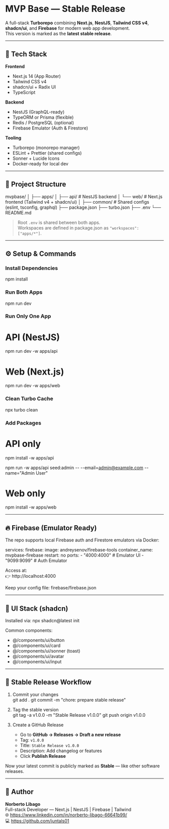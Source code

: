 # MVP Base — Stable Release

A full-stack **Turborepo** combining **Next.js**, **NestJS**, **Tailwind CSS v4**, **shadcn/ui**, and **Firebase** for modern web app development.  
This version is marked as the **latest stable release**.

---

## 🚀 Tech Stack

**Frontend**

- Next.js 14 (App Router)
- Tailwind CSS v4
- shadcn/ui + Radix UI
- TypeScript

**Backend**

- NestJS (GraphQL-ready)
- TypeORM or Prisma (flexible)
- Redis / PostgreSQL (optional)
- Firebase Emulator (Auth & Firestore)

**Tooling**

- Turborepo (monorepo manager)
- ESLint + Prettier (shared configs)
- Sonner + Lucide Icons
- Docker-ready for local dev

---

## 📁 Project Structure

mvpbase/
│
├── apps/
│ ├── api/ # NestJS backend
│ └── web/ # Next.js frontend (Tailwind v4 + shadcn/ui)
│
├── common/ # Shared configs (eslint, tsconfig, graphql)
├── package.json
├── turbo.json
├── .env
└── README.md

> Root `.env` is shared between both apps.  
> Workspaces are defined in package.json as `"workspaces": ["apps/*"]`.

---

## ⚙️ Setup & Commands

### Install Dependencies

npm install

### Run Both Apps

npm run dev

### Run Only One App

# API (NestJS)

npm run dev -w apps/api

# Web (Next.js)

npm run dev -w apps/web

### Clean Turbo Cache

npx turbo clean

### Add Packages

# API only

npm install -w apps/api <package-name>

npm run -w apps/api seed:admin -- --email=admin@example.com --name="Admin User"

# Web only

npm install -w apps/web <package-name>

---

## 🔥 Firebase (Emulator Ready)

The repo supports local Firebase auth and Firestore emulators via Docker:

services:
firebase:
image: andreysenov/firebase-tools
container_name: mvpbase-firebase
restart: no
ports: - "4000:4000" # Emulator UI - "9099:9099" # Auth Emulator

Access at:  
👉 http://localhost:4000

Keep your config file:
firebase/firebase.json

---

## 🌈 UI Stack (shadcn)

Installed via:
npx shadcn@latest init

Common components:

- @/components/ui/button
- @/components/ui/card
- @/components/ui/sonner (toast)
- @/components/ui/avatar
- @/components/ui/input

---

## 🧩 Stable Release Workflow

1. Commit your changes  
   git add .
   git commit -m "chore: prepare stable release"

2. Tag the stable version  
   git tag -a v1.0.0 -m "Stable Release v1.0.0"
   git push origin v1.0.0

3. Create a GitHub Release
   - Go to **GitHub → Releases → Draft a new release**
   - Tag: `v1.0.0`
   - Title: `Stable Release v1.0.0`
   - Description: Add changelog or features
   - Click **Publish Release**

Now your latest commit is publicly marked as **Stable** — like other software releases.

---

## 🧠 Author

**Norberto Libago**  
Full-stack Developer — Next.js | NestJS | Firebase | Tailwind  
🌐 https://www.linkedin.com/in/norberto-libago-66641b99/  
💻 https://github.com/juntals01
